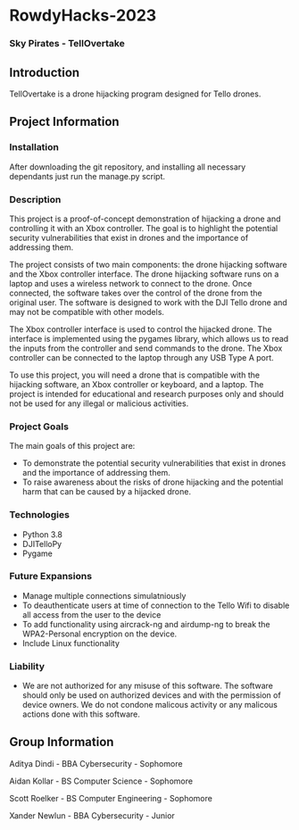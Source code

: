 # RowdyHacks-2023
### Sky Pirates - TellOvertake

## Introduction

TellOvertake is a drone hijacking program designed for Tello drones. 

## Project Information

### Installation
After downloading the git repository, and installing all necessary dependants just run the manage.py script.

### Description

This project is a proof-of-concept demonstration of hijacking a drone and controlling it with an Xbox controller. The goal is to highlight the potential security vulnerabilities that exist in drones and the importance of addressing them.

The project consists of two main components: the drone hijacking software and the Xbox controller interface. The drone hijacking software runs on a laptop and uses a wireless network to connect to the drone. Once connected, the software takes over the control of the drone from the original user. The software is designed to work with the DJI Tello drone and may not be compatible with other models.

The Xbox controller interface is used to control the hijacked drone. The interface is implemented using the pygames library, which allows us to read the inputs from the controller and send commands to the drone. The Xbox controller can be connected to the laptop through any USB Type A port.

To use this project, you will need a drone that is compatible with the hijacking software, an Xbox controller or keyboard, and a laptop. The project is intended for educational and research purposes only and should not be used for any illegal or malicious activities.


### Project Goals

The main goals of this project are:

* To demonstrate the potential security vulnerabilities that exist in drones and the importance of addressing them.
* To raise awareness about the risks of drone hijacking and the potential harm that can be caused by a hijacked drone.

### Technologies
* Python 3.8
* DJITelloPy
* Pygame

### Future Expansions
* Manage multiple connections simulatniously
* To deauthenticate users at time of connection to the Tello Wifi to disable all access from the user to the device
* To add functionality using aircrack-ng and airdump-ng to break the WPA2-Personal encryption on the device.
* Include Linux functionality

### Liability
* We are not authorized for any misuse of this software. The software should only be used on authorized devices and with the permission of device owners. We do not condone malicous activity or any malicous actions done with this software.

## Group Information
Aditya Dindi - BBA Cybersecurity - Sophomore

Aidan Kollar - BS Computer Science - Sophomore

Scott Roelker - BS Computer Engineering - Sophomore

Xander Newlun - BBA Cybersecurity - Junior
